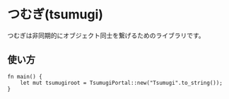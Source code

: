 # つむぎ(tsumugi)
つむぎは非同期的にオブジェクト同士を繋げるためのライブラリです。
## 使い方

```
fn main() {
    let mut tsumugiroot = TsumugiPortal::new("Tsumugi".to_string());
}
```
